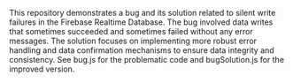 This repository demonstrates a bug and its solution related to silent write failures in the Firebase Realtime Database. The bug involved data writes that sometimes succeeded and sometimes failed without any error messages. The solution focuses on implementing more robust error handling and data confirmation mechanisms to ensure data integrity and consistency.  See bug.js for the problematic code and bugSolution.js for the improved version.